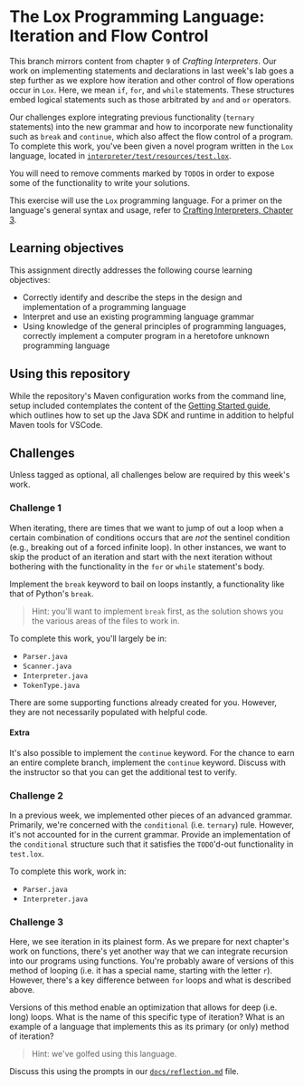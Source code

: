 # The Lox Programming Language: Iteration and Flow Control

This branch mirrors content from chapter `9` of _Crafting Interpreters_. Our work on implementing
statements and declarations in last week's lab goes a step further as we explore how iteration 
and other control of flow operations occur in `Lox`. Here, we mean `if`, `for`, and `while`
statements. These structures embed logical statements such as those arbitrated by `and` and `or`
operators. 

Our challenges explore integrating previous functionality (`ternary` statements) into the new grammar 
and how to incorporate new functionality such as `break` and `continue`, which also affect the flow 
control of a program. To complete this work, you've been given a novel program written in the `Lox` language, 
located in [`interpreter/test/resources/test.lox`](interpreter/test/resources/test.lox).

You will need to remove comments marked by `TODO`s in order to expose some of the functionality to
write your solutions.

This exercise will use the `Lox` programming language. For a primer on the language's general syntax and usage, 
refer to  [Crafting Interpreters, Chapter 3](https://www.craftinginterpreters.com/the-lox-language.html).

## Learning objectives

This assignment directly addresses the following course learning objectives:

* Correctly identify and describe the steps in the design and implementation of a programming language
* Interpret and use an existing programming language grammar
* Using knowledge of the general principles of programming languages, correctly implement a computer program in a heretofore unknown programming language

## Using this repository

While the repository's Maven configuration works from the command line, setup included contemplates
the content of the [Getting Started guide](wiki/Getting-Started), which outlines how to set
up the Java SDK and runtime in addition to helpful Maven tools for VSCode.

## Challenges

Unless tagged as optional, all challenges below are required by this week's work.

### Challenge 1

When iterating, there are times that we want to jump of out a loop when a certain combination of
conditions occurs that are _not_ the sentinel condition (e.g., breaking out of a forced infinite
loop). In other instances, we want to skip the product of an iteration and start with the next
iteration without bothering with the functionality in the `for` or `while` statement's body.

Implement the `break` keyword to bail on loops instantly, a functionality like that of Python's
`break`.

> Hint: you'll want to implement `break` first, as the solution shows you the various areas
> of the files to work in.

To complete this work, you'll largely be in:

* `Parser.java`
* `Scanner.java`
* `Interpreter.java`
* `TokenType.java`

There are some supporting functions already created for you. However, they are not necessarily
populated with helpful code.

#### Extra 

It's also possible to implement the `continue` keyword. For the chance to earn an entire complete branch,
implement the `continue` keyword. Discuss with the instructor so that you can get the additional test
to verify.

### Challenge 2

In a previous week, we implemented other pieces of an advanced grammar. Primarily, we're concerned with the
`conditional` (i.e. `ternary`) rule. However, it's not accounted for in the current grammar. Provide 
an implementation of the `conditional` structure such that it satisfies the `TODO`'d-out functionality in 
`test.lox`.

To complete this work, work in:

* `Parser.java`
* `Interpreter.java`

### Challenge 3

Here, we see iteration in its plainest form. As we prepare for next chapter's work on functions, there's yet
another way that we can integrate recursion into our programs using functions. You're probably aware of versions
of this method of looping (i.e. it has a special name, starting with the letter `r`). However, there's a key
difference between `for` loops and what is described above.

Versions of this method enable an optimization that allows for deep (i.e. long) loops. What is the name of this
specific type of iteration? What is an example of a language that implements this as its primary (or only) method
of iteration?

> Hint: we've golfed using this language.

Discuss this using the prompts in our [`docs/reflection.md`](docs/reflection.md) file.
